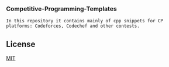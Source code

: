 ### Competitive-Programming-Templates

```
In this repository it contains mainly of cpp snippets for CP platforms: Codeforces, Codechef and other contests.
```


## License

[MIT](https://choosealicense.com/licenses/mit/)

